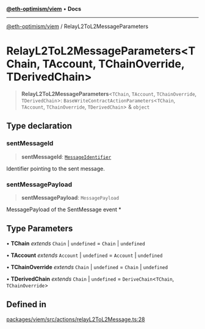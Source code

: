 [**@eth-optimism/viem**](../README.md) • **Docs**

***

[@eth-optimism/viem](../README.md) / RelayL2ToL2MessageParameters

# RelayL2ToL2MessageParameters\<TChain, TAccount, TChainOverride, TDerivedChain\>

> **RelayL2ToL2MessageParameters**\<`TChain`, `TAccount`, `TChainOverride`, `TDerivedChain`\>: `BaseWriteContractActionParameters`\<`TChain`, `TAccount`, `TChainOverride`, `TDerivedChain`\> & `object`

## Type declaration

### sentMessageId

> **sentMessageId**: [`MessageIdentifier`](MessageIdentifier.md)

Identifier pointing to the sent message.

### sentMessagePayload

> **sentMessagePayload**: `MessagePayload`

MessagePayload of the SentMessage event *

## Type Parameters

• **TChain** *extends* `Chain` \| `undefined` = `Chain` \| `undefined`

• **TAccount** *extends* `Account` \| `undefined` = `Account` \| `undefined`

• **TChainOverride** *extends* `Chain` \| `undefined` = `Chain` \| `undefined`

• **TDerivedChain** *extends* `Chain` \| `undefined` = `DeriveChain`\<`TChain`, `TChainOverride`\>

## Defined in

[packages/viem/src/actions/relayL2ToL2Message.ts:28](https://github.com/ethereum-optimism/ecosystem/blob/5b57c542e6f02774701a464de238b830e81b7ecb/packages/viem/src/actions/relayL2ToL2Message.ts#L28)
